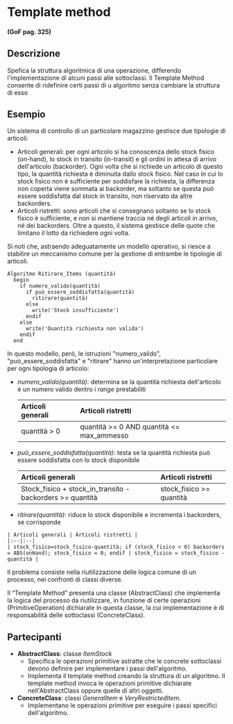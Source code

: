 # Template method
#### (GoF pag. 325)

## Descrizione
Spefica la struttura algoritmica di una operazione, differendo l'implementazione di alcuni passi alle sottoclassi. Il Template Method consente di ridefinire certi passi di u algoritmo senza cambiare la struttura di esso

## Esempio
Un sistema di controllo di un particolare magazzino gestisce due tipologie di articoli:
  - Articoli generali: per ogni articolo si ha conoscenza dello stock fisico (on-hand), lo stock in transito (in-transit) e gli ordini in attesa di arrivo dell'articolo (backorder). Ogni volta che si richiede un articolo di questo tipo, la quantità richiesta è diminuita dallo stock fisico. Nel caso in cui lo stock fisico non è sufficiente per soddisfare la richiesta, la differenza non coperta viene sommata ai backorder, ma soltanto se questa può essere soddisfatta dal stock in transito, non riservato da altre backorders.
  - Articoli ristretti: sono articoli che si consegnano soltanto se lo stock fisico è sufficiente, e non si mantiene traccia né degli articoli in arrivo, né dei backorders. Oltre a questo, il sistema gestisce delle quote che limitano il lotto da richiedere ogni volta.

Si noti che, astraendo adeguatamente un modello operativo, si riesce a stabilire un meccanismo comune per la gestione di entrambe le tipologie di articoli.

```
Algoritmo Ritirare_Items (quantità)
  begin
    if numero_valido(quantità)
      if può_essere_soddisfatta(quantità)
        ritirare(quantità)
      else
        write('Stock insufficiente')
      endif
    else
      write('Quantità richiesta non valida')
    endif
  end
```

In questo modello, però, le istruzioni "numero_valido", "può_essere_soddisfatta" e "ritirare" hanno un'interpretazione particolare per ogni tipologia di articolo:

  - *numero_valido(quantità)*: determina se la quantità richiesta dell'articolo è un numero valido dentro i _range_ prestabiliti

    | Articoli generali | Articoli ristretti |
    |:--|:--|
    | quantità > 0 | quantità >= 0 AND quantità <= max_ammesso |

  - *può_essere_soddisfatta(quantità)*: testa se la quantità richiesta può essere soddisfatta con lo stock disponibile

    | Articoli generali | Articoli ristretti |
    |:--|:--|
    | Stock_fisico + stock_in_transito - backorders >= quantità | stock_fisico >= quantità |

   - *ritirare(quantità)*: riduce lo stock disponibile e incrementa i backorders, se corrisponde

    | Articoli generali | Articoli ristretti |
    |:--|:--|
    | stock_fisico=stock_fisico-quantità; if (stock_fisico < 0) backorders = ABS(onHand); stock_fisico = 0; endif | stock_fisico = stock_fisico - quantità |

Il problema consiste nella riutilizzazione delle logica comune di un processo, nei confronti di classi diverse.

Il “Template Method” presenta una classe (AbstractClass) che implementa la logica del processo da riutilizzare, in funzione di certe operazioni (PrimitiveOperation) dichiarate in questa classe, la cui implementazione è di responsabilità delle sottoclassi (ConcreteClass).

## Partecipanti
* **AbstractClass**: classe _ItemStock_
  - Specifica le operazioni primitive astratte che le concrete sottoclassi devono definire per implementare i passi dell'algoritmo.
  - Implementa il template method creando la struttura di un algoritmo. Il template method invoca le operazioni primitive dichiarate nell'AbstractClass oppure quelle di altri oggetti.
* **ConcreteClass**: classi _GeneralItem_ e _VeryRestrictedItem_.
  - Implementano le operazioni primitive per eseguire i passi specifici dell'algoritmo.
